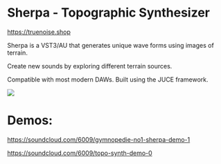 # Sherpa - Topographic Synthesizer
https://truenoise.shop

Sherpa is a VST3/AU that generates unique wave forms using images of terrain. 

Create new sounds by exploring different terrain sources.

Compatible with most modern DAWs. Built using the JUCE framework.

<img src="https://github.com/tparker48/theMountain/blob/master/Images/UI%20final.png" />

# Demos: 

https://soundcloud.com/6009/gymnopedie-no1-sherpa-demo-1

https://soundcloud.com/6009/topo-synth-demo-0
